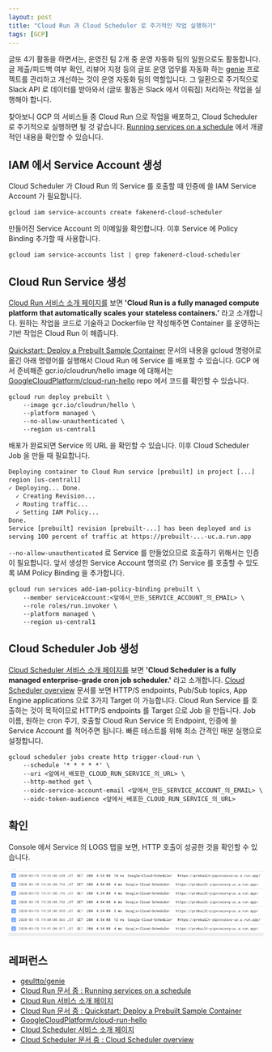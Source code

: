 ```yaml
---
layout: post
title: "Cloud Run 과 Cloud Scheduler 로 주기적인 작업 실행하기"
tags: [GCP]
---
```


글또 4기 활동을 하면서는, 운영진 팀 2개 중 운영 자동화 팀의 일원으로도 활동합니다. 글 제출/피드백 여부 확인, 리뷰어 지정 등의 글또 운영 업무를 자동화 하는 [genie](https://github.com/geultto/genie) 프로젝트를 관리하고 개선하는 것이 운영 자동화 팀의 역할입니다. 그 일환으로 주기적으로 Slack API 로 데이터를 받아와서 (글또 활동은 Slack 에서 이뤄짐) 처리하는 작업을 실행해야 합니다.

찾아보니 GCP 의 서비스들 중 Cloud Run 으로 작업을 배포하고, Cloud Scheduler 로 주기적으로 실행하면 될 것 같습니다. [Running services on a schedule](https://cloud.google.com/run/docs/triggering/using-scheduler) 에서 개괄적인 내용을 확인할 수 있습니다.

## IAM 에서 Service Account 생성

Cloud Scheduler 가 Cloud Run 의 Service 를 호출할 때 인증에 쓸 IAM Service Account 가 필요합니다.

```
gcloud iam service-accounts create fakenerd-cloud-scheduler
```

만들어진 Service Account 의 이메일을 확인합니다. 이후 Service 에 Policy Binding 추가할 때 사용합니다.

```
gcloud iam service-accounts list | grep fakenerd-cloud-scheduler
```

## Cloud Run Service 생성

[Cloud Run 서비스 소개 페이지를](https://cloud.google.com/run) 보면 **'Cloud Run is a fully managed compute platform that automatically scales your stateless containers.'** 라고 소개합니다. 원하는 작업을 코드로 기술하고 Dockerfile 만 작성해주면 Container 를 운영하는 기반 작업은 Cloud Run 이 해줍니다.

[Quickstart: Deploy a Prebuilt Sample Container](https://cloud.google.com/run/docs/quickstarts/prebuilt-deploy) 문서의 내용을 gcloud 명령어로 옮긴 아래 명령어를 실행해서 Cloud Run 에 Service 를 배포할 수 있습니다. GCP 에서 준비해준 gcr.io/cloudrun/hello image 에 대해서는 [GoogleCloudPlatform/cloud-run-hello](https://github.com/GoogleCloudPlatform/cloud-run-hello) repo 에서 코드를 확인할 수 있습니다.

```
gcloud run deploy prebuilt \
    --image gcr.io/cloudrun/hello \
    --platform managed \
    --no-allow-unauthenticated \
    --region us-central1
```

배포가 완료되면 Service 의 URL 을 확인할 수 있습니다. 이후 Cloud Scheduler Job 을 만들 때 필요합니다.

```
Deploying container to Cloud Run service [prebuilt] in project [...] region [us-central1]
✓ Deploying... Done.
  ✓ Creating Revision...
  ✓ Routing traffic...
  ✓ Setting IAM Policy...
Done.
Service [prebuilt] revision [prebuilt-...] has been deployed and is serving 100 percent of traffic at https://prebuilt-...-uc.a.run.app
```

`--no-allow-unauthenticated` 로 Service 를 만들었으므로 호출하기 위해서는 인증이 필요합니다. 앞서 생성한 Service Account 명의로 (?) Service 를 호출할 수 있도록 IAM Policy Binding 을 추가합니다.

```
gcloud run services add-iam-policy-binding prebuilt \
    --member serviceAccount:<앞에서_만든_SERVICE_ACCOUNT_의_EMAIL> \
    --role roles/run.invoker \
    --platform managed \
    --region us-central1
```

## Cloud Scheduler Job 생성

[Cloud Scheduler 서비스 소개 페이지를](https://cloud.google.com/scheduler) 보면 **'Cloud Scheduler is a fully managed enterprise-grade cron job scheduler.'** 라고 소개합니다. [Cloud Scheduler overview](https://cloud.google.com/scheduler/docs) 문서를 보면 HTTP/S endpoints, Pub/Sub topics, App Engine applications 으로 3가지 Target 이 가능합니다. Cloud Run Service 를 호출하는 것이 목적이므로 HTTP/S endpoints 를 Target 으로 Job 을 만듭니다. Job 이름, 원하는 cron 주기, 호출할 Cloud Run Service 의 Endpoint, 인증에 쓸 Service Account 를 적어주면 됩니다. 빠른 테스트를 위해 최소 간격인 매분 실행으로 설정합니다.

```
gcloud scheduler jobs create http trigger-cloud-run \
    --schedule '* * * * *' \
    --uri <앞에서_배포한_CLOUD_RUN_SERVICE_의_URL> \
    --http-method get \
    --oidc-service-account-email <앞에서_만든_SERVICE_ACCOUNT_의_EMAIL> \
    --oidc-token-audience <앞에서_배포한_CLOUD_RUN_SERVICE_의_URL>
```

## 확인

Console 에서 Service 의 LOGS 탭을 보면, HTTP 호출이 성공한 것을 확인할 수 있습니다.

![2020-03-15-cloud-run-logs.png](https://raw.githubusercontent.com/chang12/chang12.github.io/88ffd9973f513063a85219a4823fcd86af9b19e0/images/2020-03-15-cloud-run-logs.png)

## 레퍼런스

- [geultto/genie](https://github.com/geultto/genie)
- [Cloud Run 문서 중 : Running services on a schedule](https://cloud.google.com/run/docs/triggering/using-scheduler)
- [Cloud Run 서비스 소개 페이지](https://cloud.google.com/run)
- [Cloud Run 문서 중 : Quickstart: Deploy a Prebuilt Sample Container](https://cloud.google.com/run/docs/quickstarts/prebuilt-deploy)
- [GoogleCloudPlatform/cloud-run-hello](https://github.com/GoogleCloudPlatform/cloud-run-hello)
- [Cloud Scheduler 서비스 소개 페이지](https://cloud.google.com/scheduler)
- [Cloud Scheduler 문서 중 : Cloud Scheduler overview](https://cloud.google.com/scheduler/docs)
